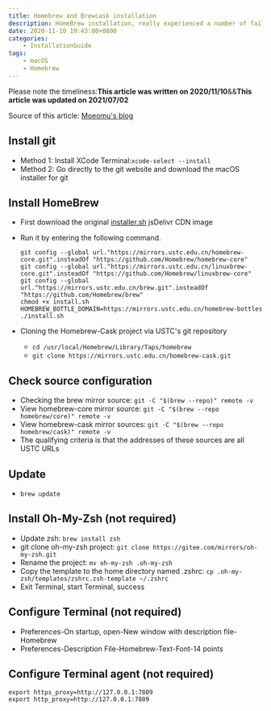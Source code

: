 ```yaml
---
title: Homebrew and Brewcask installation
description: HomeBrew installation, really experienced a number of failures, here to summarize the success of the talk
date: 2020-11-10 19:43:00+0800
categories:
    - InstallationGuide
tags:
    - macOS
    - Homebrew
---
```


Please note the timeliness:**This article was written on 2020/11/10**&&**This article was updated on 2021/07/02**

Source of this article: [Moeomu's blog](/posts/homebrew-and-brewcask-installation/)

## Install git

- Method 1: Install XCode Terminal:`xcode-select --install`
- Method 2: Go directly to the git website and download the macOS installer for git

## Install HomeBrew

- First download the original [installer.sh](https://cdn.jsdelivr.net/gh/Homebrew/install@master/install.sh) jsDelivr CDN image
- Run it by entering the following command.
  
  ```shell
  git config --global url."https://mirrors.ustc.edu.cn/homebrew-core.git".insteadOf "https://github.com/Homebrew/homebrew-core"
  git config --global url."https://mirrors.ustc.edu.cn/linuxbrew-core.git".insteadOf "https://github.com/Homebrew/linuxbrew-core"
  git config --global url."https://mirrors.ustc.edu.cn/brew.git".insteadOf "https://github.com/Homebrew/brew"
  chmod +x install.sh
  HOMEBREW_BOTTLE_DOMAIN=https://mirrors.ustc.edu.cn/homebrew-bottles ./install.sh
  ```

- Cloning the Homebrew-Cask project via USTC's git repository
  - `cd /usr/local/Homebrew/Library/Taps/homebrew`
  - `git clone https://mirrors.ustc.edu.cn/homebrew-cask.git`

## Check source configuration

- Checking the brew mirror source: `git -C "$(brew --repo)" remote -v`
- View homebrew-core mirror source: `git -C "$(brew --repo homebrew/core)" remote -v`
- View homebrew-cask mirror sources: `git -C "$(brew --repo homebrew/cask)" remote -v` 
- The qualifying criteria is that the addresses of these sources are all USTC URLs

## Update

- `brew update`

## Install Oh-My-Zsh (not required)

- Update zsh: `brew install zsh`
- git clone oh-my-zsh project: `git clone https://gitee.com/mirrors/oh-my-zsh.git`
- Rename the project: `mv oh-my-zsh .oh-my-zsh`
- Copy the template to the home directory named .zshrc: `cp .oh-my-zsh/templates/zshrc.zsh-template ~/.zshrc`
- Exit Terminal, start Terminal, success

## Configure Terminal (not required)

- Preferences-On startup, open-New window with description file-Homebrew
- Preferences-Description File-Homebrew-Text-Font-14 points

## Configure Terminal agent (not required)

```shell
export https_proxy=http://127.0.0.1:7809
export http_proxy=http://127.0.0.1:7809
```

